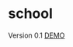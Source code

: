 # school
Version 0.1
<a href="http://htmlpreview.github.io/?https://github.com/ollylv/school/blob/master/index.html">DEMO</a>
